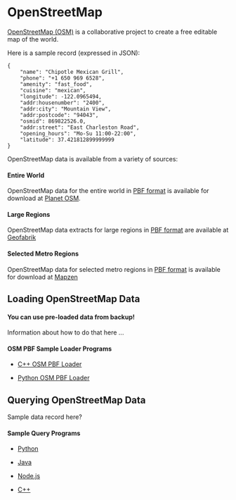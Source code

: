 OpenStreetMap
================================================================

[OpenStreetMap (OSM)](https://www.openstreetmap.org)
is a collaborative project to create a free editable map of the world.

Here is a sample record (expressed in JSON):
```
{
    "name": "Chipotle Mexican Grill",
    "phone": "+1 650 969 6528",
    "amenity": "fast_food",
    "cuisine": "mexican",
    "longitude": -122.0965494,
    "addr:housenumber": "2400",
    "addr:city": "Mountain View",
    "addr:postcode": "94043",
    "osmid": 869822526.0,
    "addr:street": "East Charleston Road",
    "opening_hours": "Mo-Su 11:00-22:00",
    "latitude": 37.421812899999999
}
```

OpenStreetMap data is available from a variety of sources:

#### Entire World

OpenStreetMap data for the entire world in
[PBF format](http://wiki.openstreetmap.org/wiki/PBF_Format)
is available for download at
[Planet OSM](http://planet.osm.org/).

#### Large Regions

OpenStreetMap data extracts for large regions in
[PBF format](http://wiki.openstreetmap.org/wiki/PBF_Format)
are available at
[Geofabrik](http://download.geofabrik.de/)

#### Selected Metro Regions

OpenStreetMap data for selected metro regions in
[PBF format](http://wiki.openstreetmap.org/wiki/PBF_Format)
is available for download at
[Mapzen](https://mapzen.com/data/metro-extracts)


Loading OpenStreetMap Data
----------------------------------------------------------------

#### You can use pre-loaded data from backup!

Information about how to do that here ...

#### OSM PBF Sample Loader Programs

* [C++ OSM PBF Loader](load/cplusplus)

* [Python OSM PBF Loader](load/python)


Querying OpenStreetMap Data
----------------------------------------------------------------

Sample data record here?

#### Sample Query Programs

* [Python](around/python)

* [Java](around/java)

* [Node.js](around/nodejs)

* [C++](around/cplusplus)
